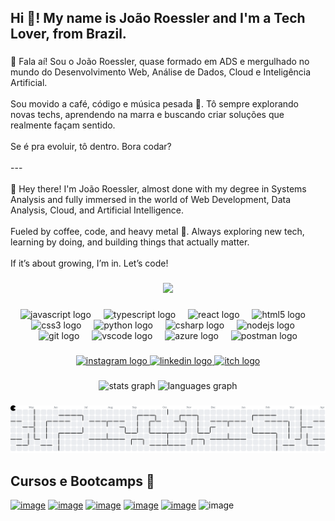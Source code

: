 <h2 align="left">Hi 👋! My name is João Roessler and I'm a Tech Lover, from Brazil.</h2>

###

<p align="left">👋 Fala aí! Sou o João Roessler, quase formado em ADS e mergulhado no mundo do Desenvolvimento Web, Análise de Dados, Cloud e Inteligência Artificial.<br><br>Sou movido a café, código e música pesada 🤘. Tô sempre explorando novas techs, aprendendo na marra e buscando criar soluções que realmente façam sentido.<br><br>Se é pra evoluir, tô dentro. Bora codar?<br><br>---<br><br>👋 Hey there! I'm João Roessler, almost done with my degree in Systems Analysis and fully immersed in the world of Web Development, Data Analysis, Cloud, and Artificial Intelligence.<br><br>Fueled by coffee, code, and heavy metal 🤘. Always exploring new tech, learning by doing, and building things that actually matter.<br><br>If it’s about growing, I’m in. Let’s code!</p>

###

<div align="center">
  <img height="200" src="https://media.giphy.com/media/sNpgrhRUmhJhDQCceA/giphy.gif?cid=ecf05e47cyrltbodq02o0fpib2n8hzxyqby81pwwk2w5ma4h&ep=v1_gifs_search&rid=giphy.gif&ct=g"  />
</div>

###

<div align="center">
  <img src="https://cdn.jsdelivr.net/gh/devicons/devicon/icons/javascript/javascript-original.svg" height="30" alt="javascript logo"  />
  <img width="12" />
  <img src="https://cdn.jsdelivr.net/gh/devicons/devicon/icons/typescript/typescript-original.svg" height="30" alt="typescript logo"  />
  <img width="12" />
  <img src="https://cdn.jsdelivr.net/gh/devicons/devicon/icons/react/react-original.svg" height="30" alt="react logo"  />
  <img width="12" />
  <img src="https://cdn.jsdelivr.net/gh/devicons/devicon/icons/html5/html5-original.svg" height="30" alt="html5 logo"  />
  <img width="12" />
  <img src="https://cdn.jsdelivr.net/gh/devicons/devicon/icons/css3/css3-original.svg" height="30" alt="css3 logo"  />
  <img width="12" />
  <img src="https://cdn.jsdelivr.net/gh/devicons/devicon/icons/python/python-original.svg" height="30" alt="python logo"  />
  <img width="12" />
  <img src="https://cdn.jsdelivr.net/gh/devicons/devicon/icons/csharp/csharp-original.svg" height="30" alt="csharp logo"  />
  <img width="12" />
  <img src="https://cdn.simpleicons.org/nodedotjs/339933" height="30" alt="nodejs logo"  />
  <img width="12" />
  <img src="https://cdn.jsdelivr.net/gh/devicons/devicon/icons/git/git-original.svg" height="30" alt="git logo"  />
  <img width="12" />
  <img src="https://cdn.jsdelivr.net/gh/devicons/devicon/icons/vscode/vscode-original.svg" height="30" alt="vscode logo"  />
  <img width="12" />
  <img src="https://cdn.jsdelivr.net/gh/devicons/devicon/icons/azure/azure-original.svg" height="30" alt="azure logo"  />
  <img width="12" />
  <img src="https://cdn.simpleicons.org/postman/FF6C37" height="30" alt="postman logo"  />
</div>

###

<div align="center">
  <a href="https://www.instagram.com/j.roessler00/" target="_blank">
    <img src="https://img.shields.io/static/v1?message=Instagram&logo=instagram&label=&color=E4405F&logoColor=white&labelColor=&style=for-the-badge" height="35" alt="instagram logo"  />
  </a>
  <a href="https://www.linkedin.com/in/joaoroessler/" target="_blank">
  <img src="https://img.shields.io/static/v1?message=LinkedIn&logo=linkedin&label=&color=0077B5&logoColor=white&labelColor=&style=for-the-badge" height="35" alt="linkedin logo"  />
  </a>
  <a href="https://roessler00.github.io/portfolio-page-dio/" target="_blank">
    <img src="https://img.shields.io/static/v1?message=Portfolio&logo=itch&label=&color=000000&logoColor=white&labelColor=&style=for-the-badge" height="35" alt="itch logo"  />
  </a>
</div>

###

<div align="center">
  <img src="https://github-readme-stats.vercel.app/api?username=Roessler00&hide_title=false&hide_rank=false&show_icons=true&include_all_commits=true&count_private=true&disable_animations=false&theme=dracula&locale=en&hide_border=false" height="150" alt="stats graph"  />
  <img src="https://github-readme-stats.vercel.app/api/top-langs?username=Roessler00&locale=en&hide_title=false&layout=compact&card_width=320&langs_count=5&theme=dracula&hide_border=false" height="150" alt="languages graph"  />
</div>

###

<picture>
  <source media="(prefers-color-scheme: dark)" srcset="https://raw.githubusercontent.com/Roessler00/Roessler00/output/pacman-contribution-graph-dark.svg">
  <source media="(prefers-color-scheme: light)" srcset="https://raw.githubusercontent.com/Roessler00/Roessler00/output/pacman-contribution-graph.svg">
  <img alt="pacman contribution graph" src="https://raw.githubusercontent.com/Roessler00/Roessler00/output/pacman-contribution-graph.svg">
</picture>

###

## Cursos e Bootcamps 👾

[![image](https://github.com/user-attachments/assets/241199a9-3341-4ecd-b007-e9a878296461)](https://web.dio.me/track/formacao-logica-de-programacao)
[![image](https://github.com/user-attachments/assets/8a2ebbab-c126-4d04-88f4-8c8a0e88527e)](https://web.dio.me/track/gft-start-logica-de-programacao)
[![image](https://github.com/user-attachments/assets/9a3aba46-44ff-4622-8e7f-314f2dd42c87)](https://web.dio.me/track/formacao-fundamentos-de-inteligencia-artificial)
[![image](https://github.com/user-attachments/assets/10aed235-b3b1-4f6c-b1d2-985101e33311)](https://web.dio.me/track/formacao-javascript-developer)
[![image](https://github.com/user-attachments/assets/4088da8e-5696-4825-9ef2-1f15e6179200)](https://web.dio.me/course/introducao-ao-nodejs-com-expresses/learning/3f18da80-2051-44dd-b065-562751093ac3?autoplay=1)
![image](https://github.com/user-attachments/assets/23007e6f-2cdd-4254-abcc-be3806fa6780)

###
